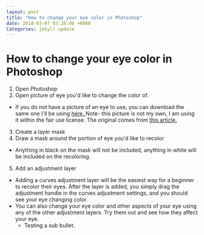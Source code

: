 ```yaml
---
layout: post
title: "How to change your eye color in Photoshop"
date: 2018-03-07 03:20:00 +0000
Categories: jekyll update
---
```


How to change your eye color in Photoshop
=========================================

1. Open Photoshop
2. Open picture of eye you'd like to change the color of.
* If you do not have a picture of an eye to use, you can download the same one I'll be using <a href="/Images/eyeToRecolor.jpg" download="EyePicture">here. </a> Note- this picture is not my own, I am using it within the fair use license. The original comes from <a href="https://www.rdmag.com/article/2017/02/new-research-shows-zika-can-damage-eyes" target="_blank">this article.</a>
3. Create a layer mask
4. Draw a mask around the portion of eye you'd like to recolor
* Anything in black on the mask will not be included, anything in white will be included on the recoloring.
5. Add an adjustment layer
* Adding a curves adjustment layer will be the easiest way for a beginner to recolor their eyes. After the layer is added, you simply drag the adjustment handle in the curves adjustment settings, and you should see your eye changing color.
* You can also change your eye color and other aspects of your eye using any of the other adjustment layers. Try them out and see how they affect your eye.
    * Testing a sub bullet.
